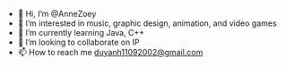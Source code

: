 - 👋 Hi, I’m @AnneZoey
- 👀 I’m interested in music, graphic design, animation, and video games
- 🌱 I’m currently learning Java, C++
- 💞️ I’m looking to collaborate on IP
- 📫 How to reach me duyanh11092002@gmail.com

<!---
AnneZoey/AnneZoey is a ✨ special ✨ repository because its `README.md` (this file) appears on your GitHub profile.
You can click the Preview link to take a look at your changes.
--->
